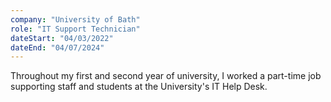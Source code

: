 ```yaml
---
company: "University of Bath"
role: "IT Support Technician"
dateStart: "04/03/2022"
dateEnd: "04/07/2024"
---
```


Throughout my first and second year of university, I worked a part-time job supporting staff and students at the University's IT Help Desk. 
